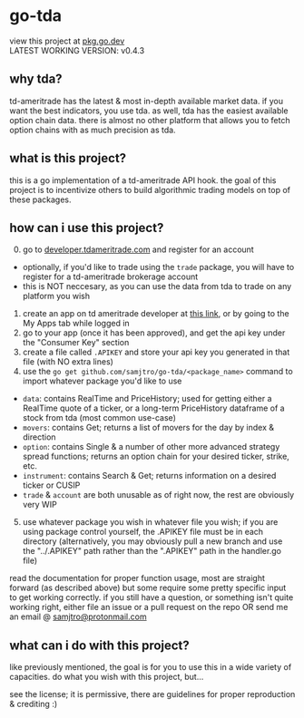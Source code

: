 # go-tda

view this project at [pkg.go.dev](https://pkg.go.dev/github.com/samjtro/go-tda)  
LATEST WORKING VERSION: v0.4.3

## why tda?

td-ameritrade has the latest & most in-depth available market data. if you want the best indicators, you use tda. as well, tda has the easiest available option chain data. there is almost no other platform that allows you to fetch option chains with as much precision as tda.

## what is this project?

this is a go implementation of a td-ameritrade API hook. the goal of this project is to incentivize others to build algorithmic trading models on top of these packages.

## how can i use this project?

0. go to [developer.tdameritrade.com](https://developer.tdameritrade.com/) and register for an account
- optionally, if you'd like to trade using the `trade` package, you will have to register for a td-ameritrade brokerage account
- this is NOT neccesary, as you can use the data from tda to trade on any platform you wish
1. create an app on td ameritrade developer at [this link](https://developer.tdameritrade.com/user/me/apps), or by going to the My Apps tab while logged in
2. go to your app (once it has been approved), and get the api key under the "Consumer Key" section
3. create a file called `.APIKEY` and store your api key you generated in that file (with NO extra lines)
4. use the `go get github.com/samjtro/go-tda/<package_name>` command to import whatever package you'd like to use
- `data`: contains RealTime and PriceHistory; used for getting either a RealTime quote of a ticker, or a long-term PriceHistory dataframe of a stock from tda (most common use-case)
- `movers`: contains Get; returns a list of movers for the day by index & direction
- `option`: contains Single & a number of other more advanced strategy spread functions; returns an option chain for your desired ticker, strike, etc.
- `instrument`: contains Search & Get; returns information on a desired ticker or CUSIP
- `trade` & `account` are both unusable as of right now, the rest are obviously very WIP
5. use whatever package you wish in whatever file you wish; if you are using package control yourself, the .APIKEY file must be in each directory (alternatively, you may obviously pull a new branch and use the "../.APIKEY" path rather than the ".APIKEY" path in the handler.go file)

read the documentation for proper function usage, most are straight forward (as described above) but some require some pretty specific input to get working correctly. if you still have a question, or something isn't quite working right, either file an issue or a pull request on the repo OR send me an email @ samjtro@protonmail.com

## what can i do with this project?

like previously mentioned, the goal is for you to use this in a wide variety of capacities. do what you wish with this project, but...

see the license; it is permissive, there are guidelines for proper reproduction & crediting :)
